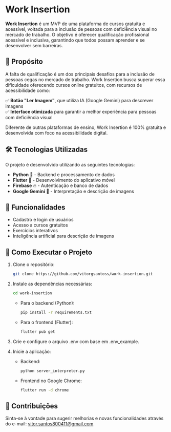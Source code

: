# Work Insertion

**Work Insertion** é um MVP de uma plataforma de cursos gratuita e acessível, voltada para a inclusão de pessoas com deficiência visual no mercado de trabalho. O objetivo é oferecer qualificação profissional acessível e inclusiva, garantindo que todos possam aprender e se desenvolver sem barreiras.

## 🎯 Propósito
A falta de qualificação é um dos principais desafios para a inclusão de pessoas cegas no mercado de trabalho. Work Insertion busca superar essa dificuldade oferecendo cursos online gratuitos, com recursos de acessibilidade como:
 
✅ **Botão "Ler Imagem"**, que utiliza IA (Google Gemini) para descrever imagens  
✅ **Interface otimizada** para garantir a melhor experiência para pessoas com deficiência visual  

Diferente de outras plataformas de ensino, Work Insertion é 100% gratuita e desenvolvida com foco na acessibilidade digital.

## 🛠️ Tecnologias Utilizadas
O projeto é desenvolvido utilizando as seguintes tecnologias:

- **Python** 🐍 - Backend e processamento de dados
- **Flutter** 📱 - Desenvolvimento do aplicativo móvel
- **Firebase** 🔥 - Autenticação e banco de dados
- **Google Gemini** 🤖 - Interpretação e descrição de imagens

## 📌 Funcionalidades
- Cadastro e login de usuários
- Acesso a cursos gratuitos
- Exercícios interativos
- Inteligência artificial para descrição de imagens

## 🚀 Como Executar o Projeto
1. Clone o repositório:
   ```sh
   git clone https://github.com/vitorgsantoss/work-insertion.git
   ```
2. Instale as dependências necessárias:
   ```sh
   cd work-insertion
   ```
   - Para o backend (Python):
     ```sh
     pip install -r requirements.txt
     ```
   - Para o frontend (Flutter):
     ```sh
     flutter pub get
     ```
3. Crie e configure o arquivo .env com base em .env_example.

4. Inicie a aplicação:
   - Backend:
     ```sh
     python server_interpreter.py
     ```
   - Frontend no Google Chrome:
     ```sh
     flutter run -d chrome
     ```

## 🤝 Contribuições
Sinta-se à vontade para sugerir melhorias e novas funcionalidades através do e-mail: vitor.santos800411@gmail.com

